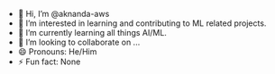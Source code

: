 - 👋 Hi, I’m @aknanda-aws
- 👀 I’m interested in learning and contributing to ML related projects.
- 🌱 I’m currently learning all things AI/ML.
- 💞️ I’m looking to collaborate on ...
- 😄 Pronouns: He/Him
- ⚡ Fun fact: None

<!---
aknanda-aws/aknanda-aws is a ✨ special ✨ repository because its `README.md` (this file) appears on your GitHub profile.
You can click the Preview link to take a look at your changes.
--->
